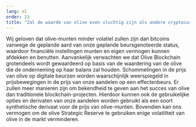 ```yaml
---
lang: nl
order: 23
title: "Zal de waarde van olive even vluchtig zijn als andere cryptocurrencies?"
---
```


Wij geloven dat olive-munten minder volatiel zullen zijn dan bitcoins vanwege de geplande aard van onze geplande beursgenoteerde status, waardoor financiële instellingen munten en eigen vermogen kunnen afdekken en benutten. Aanvankelijk verwachten we dat Olive Blockchain grotendeels wordt gewaardeerd op basis van de waardering van de olive die de onderneming op haar balans zal houden. Schommelingen in de prijs van olive op digitale beurzen worden waarschijnlijk weerspiegeld in prijsbewegingen in de prijs van onze aandelen op een effectenbeurs. Er zullen meer manieren zijn om bekendheid te geven aan het succes van olive dan traditionele blockchain-projecten. Hierdoor kunnen ook de gebruikelijke opties en derivaten van onze aandelen worden gebruikt als een soort synthetische derivaat voor de prijs van olive-munten. Bovendien kan ons vermogen om de olive Strategic Reserve te gebruiken enige volatiliteit van olive in de markt verminderen.
